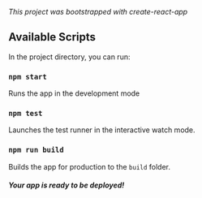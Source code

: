 _This project was bootstrapped with create-react-app_
## Available Scripts

In the project directory, you can run:

### `npm start`

Runs the app in the development mode

### `npm test`

Launches the test runner in the interactive watch mode.

### `npm run build`

Builds the app for production to the `build` folder.<br />
##### _Your app is ready to be deployed!_
